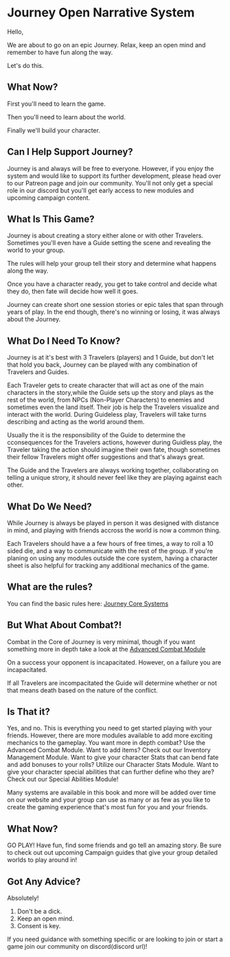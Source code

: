 # Journey Open Narrative System

Hello,

We are about to go on an epic Journey. Relax, keep an open mind and remember to have fun along the way.

Let's do this.

## What Now?

First you'll need to learn the game.

Then you'll need to learn about the world.

Finally we'll build your character.

## Can I Help Support Journey?
Journey is and always will be free to everyone. However, if you enjoy the system and would like to support its further development, please head over to our Patreon page and join our community. You'll not only get a special role in our discord but you'll get early access to new modules and upcoming campaign content.

## What Is This Game?

Journey is about creating a story either alone or with other Travelers. Sometimes you'll even have a Guide setting the scene and revealing the world to your group.

The rules will help your group tell their story and determine what happens along the way.

Once you have a character ready, you get to take control and decide what they do, then fate will decide how well it goes.

Journey can create short one session stories or epic tales that span through years of play. In the end though, there's no winning or losing, it was always about the Journey.

## What Do I Need To Know?

Journey is at it's best with 3 Travelers (players) and 1 Guide, but don't let that hold you back, Journey can be played with any combination of Travelers and Guides.

Each Traveler gets to create character that will act as one of the main characters in the story,while the Guide sets up the story and plays as the rest of the world, from NPCs (Non-Player Characters) to enemies and sometimes even the land itself. Their job is help the Travelers visualize and interact with the world. During Guideless play, Travelers will take turns describing and acting as the world around them.

Usually the it is the responsibility of the Guide to determine the cconsequences for the Travelers actions, however during Guidless play, the Traveler taking the action should imagine their own fate, though sometimes their fellow Travelers might offer suggestions and that's always great.

The Guide and the Travelers are always working together, collaborating on telling a unique strory, it should never feel like they are playing against each other.

## What Do We Need?

While Journey is always be played in person it was designed with distance in mind, and playing with friends accross the world is now a common thing.

Each Travelers should have a a few hours of free times, a way to roll a 10 sided die, and a way to communicate with the rest of the group. If you're planing on using any modules outside the core system, having a character sheet is also helpful for tracking any additional mechanics of the game.

## What are the rules?
You can find the basic rules here: [Journey Core Systems](core/rolls.md)

## But What About Combat?!
Combat in the Core of Journey is very minimal, though if you want something more in depth take a look at the [Advanced Combat Module](modules/combat.md)

On a success your opponent is incapacitated. However, on a failure you are incapacitated.

If all Travelers are incompacitated the Guide will determine whether or not that means death based on the nature of the conflict.

## Is That it?

Yes, and no. This is everything you need to get started playing with your friends. However, there are more modules available to add more exciting mechanics to the gameplay. You want more in depth combat? Use the Advanced Combat Module. Want to add items? Check out our Inventory Management Module. Want to give your character Stats that can bend fate and add bonuses to your rolls? Utilize our Character Stats Module. Want to give your character special abilities that can further define who they are? Check out our Special Abilities Module! 

Many systems are available in this book and more will be added over time on our website and your group can use as many or as few as you like to create the gaming experience that's most fun for you and your friends.

## What Now?

GO PLAY! Have fun, find some friends and go tell an amazing story. Be sure to check out out upcoming Campaign guides that give your group detailed worlds to play around in!

## Got Any Advice?

Absolutely!

1. Don't be a dick.
2. Keep an open mind.
3. Consent is key.

If you need guidance with something specific or are looking to join or start a game join our community on discord(discord url)!